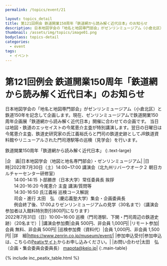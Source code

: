 ```yaml
---
permalink: /topics/event/21

layout: topics_detail
title: 第121回例会 鉄道開業150周年「鉄道網から読み解く近代日本」のお知らせ
description: 日本地図学会の「地名と地図専門部会」がゼンリンミュージアム（小倉北区）と鉄道150年を記念して企画します。
thumbnail: /assets/img/topics/image01.png
bodyclass: topics-detail
categories:
  - event
tags:
  - イベント
---
```


# 第121回例会 鉄道開業150周年「鉄道網から読み解く近代日本」のお知らせ

日本地図学会の「地名と地図専門部会」がゼンリンミュージアム（小倉北区）と鉄道150年を記念して企画します。現在、ゼンリンミュージアムで鉄道開業150周年企画展「鉄道網から読み解く近代日本」開催に合わせての企画です。 当日は地図・鉄道のエッセイストの今尾恵介主査が特別講演します。翌日の日曜日は今尾恵介主査、鉄道史研究家の氏江義裕氏らと門司の鉄道史跡としてJR鉄道資料館やリニューアルされた門司港駅等の巡検（見学会）を行います。

鉄道開業150周年「鉄道網から読み解く近代日本」
{:.text-large}

|企　画|日本地図学会（地図と地名専門部会）・ゼンリンミュージアム|
|日　時|2022年7月30日（土）14:00~17:00 講演会（北九州リバーウオーク２ 朝日カルチャーセンター研修室）<br>　　14:00-14:15 卜部勝彦（日本大学）常任委員長 挨拶<br>　　14:20-16:20 今尾恵介 主査 講演/質問等<br>　　14:30-16:50 氏江義裕 巡検コース解説<br>　　司会・進行 太田　弘 （慶応義塾大学）集会・企画委員長<br>　　例会終了後、17:00よりゼンリンミュージアムの見学（30名まで）（講演会参加者は入館料特別割引800円になります）<br>2022年7月31日（日）10:00~16:00 巡検（門司港駅、下関・門司周辺の鉄道史跡）（20名まで）|
|講演会参加費|会員 500円、非会員 1,000円|
|リモート参加|会員 無料、非会員 500円|
|巡検参加費（資料代）|会員 1,000円、非会員 1,500円|
|詳　細|https://www.zenrin.co.jp/museum/event/|
|参加申込受付|参加申込は、こちらの[Peatixサイト](https://peatix.com/event/3288922/view?k=915e68cc6015bed29f201f855963b77eb9df36e4&fbclid=IwAR0bK8ZXQ-jx_Ldsxbzh1iC4yia_HV_bZkh5zvGB6VYmxTD6V0JYXsvtwTQ)からお申し込みください。|
|お問い合わせ|太田　弘（企画・集会委員会委員長） [mapota@keio.jp](<mailto:mapota@keio.jp>)|
{:.main-table}

{% include inc_peatix_table.html %}
